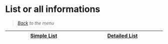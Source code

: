 # List or all informations


> *[Back](../games.md) to the menu*

| <img width="430" height="1">[Simple List](xbox_list.md)<img width="430" height="1"> | <img width="430" height="1">[Detailed List](xbox_info_games.md)<img width="430" height="1"> |
| :---: | :---: |
